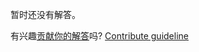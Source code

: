 
暂时还没有解答。

有兴趣[贡献你的解答](https://github.com/BFEdev/BFE.dev-solutions/blob/main/question/cross-origin_zh.md)吗? [Contribute guideline](https://github.com/BFEdev/BFE.dev-solutions#how-to-contribute)
